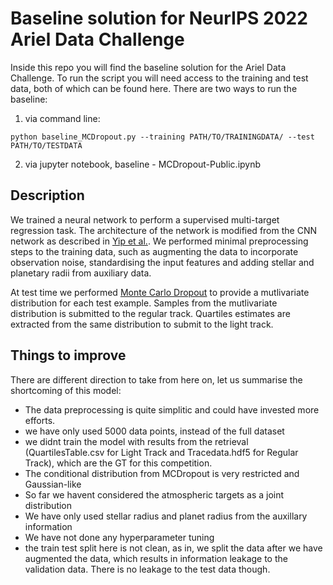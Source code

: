 # Baseline solution for NeurIPS 2022 Ariel Data Challenge

Inside this repo you will find the baseline solution for the Ariel Data Challenge. To run the script you will need access to the training and test data, both of which can be found here. 
There are two ways to run the baseline:

1. via command line:
```
python baseline_MCDropout.py --training PATH/TO/TRAININGDATA/ --test PATH/TO/TESTDATA
```

2. via jupyter notebook, baseline - MCDropout-Public.ipynb

## Description
We trained a neural network to perform a supervised multi-target regression task. The architecture of the network is modified from the CNN network as described in [Yip et al.](https://arxiv.org/abs/2011.11284). We performed minimal preprocessing steps to the training data, such as augmenting the data to incorporate observation noise, standardising the input features and adding stellar and planetary radii from auxiliary data. 

At test time we performed [Monte Carlo Dropout](https://arxiv.org/abs/1506.02142) to provide a mutlivariate distribution for each test example. Samples from the mutlivariate distribution is submitted to the regular track.  Quartiles estimates are extracted from the same distribution to submit to the light track.

## Things to improve
There are different direction to take from here on, let us summarise the shortcoming of this model:
- The data preprocessing is quite simplitic and could have invested more efforts.
- we have only used 5000 data points, instead of the full dataset
- we didnt train the model with results from the retrieval (QuartilesTable.csv for Light Track and Tracedata.hdf5 for Regular Track), which are the GT for this competition.
- The conditional distribution from MCDropout is very restricted and Gaussian-like
- So far we havent considered the atmospheric targets as a joint distribution
- We have only used stellar radius and planet radius from the auxillary information
- We have not done any hyperparameter tuning 
- the train test split here is not clean, as in, we split the data after we have augmented the data, which results in information leakage to the validation data. There is no leakage to the test data though.
